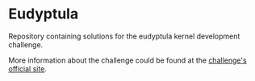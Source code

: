 # Eudyptula

Repository containing solutions for the eudyptula kernel development challenge.

More information about the challenge could be found at the [challenge's official site](eudyptula-challenge.org).
